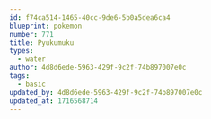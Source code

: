 ```yaml
---
id: f74ca514-1465-40cc-9de6-5b0a5dea6ca4
blueprint: pokemon
number: 771
title: Pyukumuku
types:
  - water
author: 4d8d6ede-5963-429f-9c2f-74b897007e0c
tags:
  - basic
updated_by: 4d8d6ede-5963-429f-9c2f-74b897007e0c
updated_at: 1716568714
---
```

